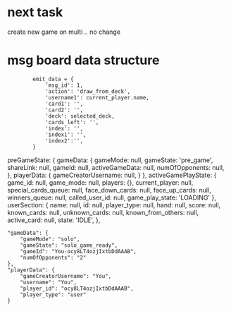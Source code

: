 # next task

create new game on multi .. no change


# msg board data structure

            emit_data = {
                'msg_id': 1,
                'action': 'draw_from_deck',
                'username1': current_player.name,
                'card1': '',
                'card2': '',
                'deck': selected_deck,
                'cards_left': '',
                'index': '',
                'index1': '',
                'index2':'',
            }

preGameState: {
gameData: {
gameMode: null,
gameState: 'pre_game',
shareLink: null,
gameId: null,
activeGameData: null,
numOfOpponents: null,
},
playerData: {
gameCreatorUsername: null,
}
},
activeGamePlayState: {
game_id: null,
game_mode: null,
players: {},
current_player: null,
special_cards_queue: null,
face_down_cards: null,
face_up_cards: null,
winners_queue: null,
called_user_id: null,
game_play_state: 'LOADING'
},
userSection: {
name: null,
id: null,
player_type: null,
hand: null,
score: null,
known_cards: null,
unknown_cards: null,
known_from_others: null,
active_card: null,
state: 'IDLE',
},

    "gameData": {
        "gameMode": "solo",
        "gameState": "solo_game_ready",
        "gameId": "You-ocy8LT4ozjIxtbDdAAAB",
        "numOfOpponents": "2"
    },
    "playerData": {
        "gameCreatorUsername": "You",
        "username": "You",
        "player_id": "ocy8LT4ozjIxtbDdAAAB",
        "player_type": "user"
    }
